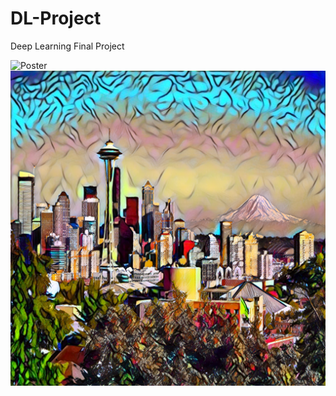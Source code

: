 # DL-Project
Deep Learning Final Project

![Poster](Final_Project_Poster.jpg)
![MultiStyleImage](examples/MultiStyle/cabin-mosaic/output-50.png)